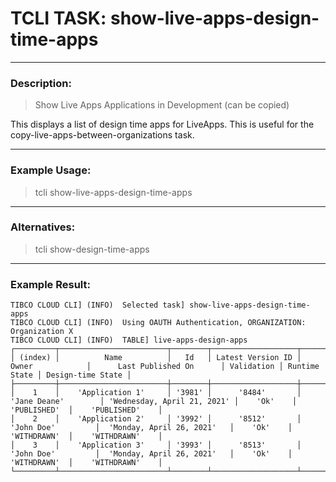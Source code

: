 # TCLI TASK: show-live-apps-design-time-apps

---
### Description:
> Show Live Apps Applications in Development (can be copied)

This displays a list of design time apps for LiveApps. This is useful for the copy-live-apps-between-organizations task.

---
### Example Usage:
> tcli show-live-apps-design-time-apps

---
### Alternatives:
> tcli show-design-time-apps

---
### Example Result:

```console
TIBCO CLOUD CLI] (INFO)  Selected task] show-live-apps-design-time-apps
TIBCO CLOUD CLI] (INFO)  Using OAUTH Authentication, ORGANIZATION: Organization X
TIBCO CLOUD CLI] (INFO)  TABLE] live-apps-design-apps
┌─────────┬────────────────────────┬────────┬───────────────────┬────────────────────────────┬─────────────────────────────┬────────────┬───────────────┬───────────────────┐
│ (index) │          Name          │   Id   │ Latest Version ID │           Owner            │      Last Published On      │ Validation │ Runtime State │ Design-time State │
├─────────┼────────────────────────┼────────┼───────────────────┼────────────────────────────┼─────────────────────────────┼────────────┼───────────────┼───────────────────┤
│    1    │    'Application 1'     │ '3981' │      '8484'       │        'Jane Deane'        │ 'Wednesday, April 21, 2021' │    'Ok'    │  'PUBLISHED'  │    'PUBLISHED'    │
│    2    │    'Application 2'     │ '3992' │      '8512'       │         'John Doe'         │  'Monday, April 26, 2021'   │    'Ok'    │  'WITHDRAWN'  │    'WITHDRAWN'    │
│    3    │    'Application 3'     │ '3993' │      '8513'       │         'John Doe'         │  'Monday, April 26, 2021'   │    'Ok'    │  'WITHDRAWN'  │    'WITHDRAWN'    │
└─────────┴────────────────────────┴────────┴───────────────────┴────────────────────────────┴─────────────────────────────┴────────────┴───────────────┴───────────────────┘
```
